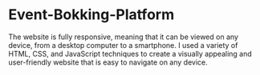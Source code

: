 # Event-Bokking-Platform
The website is fully responsive, meaning that it can be viewed on any device, from a desktop computer to a smartphone. I used a variety of HTML, CSS, and JavaScript techniques to create a visually appealing and user-friendly website that is easy to navigate on any device.

